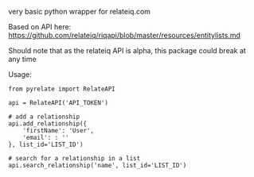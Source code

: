 very basic python wrapper for relateiq.com

Based on API here: https://github.com/relateiq/riqapi/blob/master/resources/entitylists.md

Should note that as the relateiq API is alpha, this package could break at any time

Usage:
```
from pyrelate import RelateAPI

api = RelateAPI('API_TOKEN')

# add a relationship
api.add_relationship({
    'firstName': 'User',
    'email': : ''
}, list_id='LIST_ID')

# search for a relationship in a list
api.search_relationship('name', list_id='LIST_ID')
```
